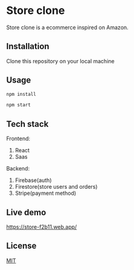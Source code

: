 # Store clone

Store clone is a ecommerce inspired on Amazon.

## Installation

Clone this repository on your local machine 



## Usage

```javascript
npm install

npm start 
```

## Tech stack
Frontend: 

1. React
2. Saas

Backend:

1. Firebase(auth)
2. Firestore(store users and orders)
3. Stripe(payment method) 

## Live demo

https://store-f2b11.web.app/


## License
[MIT](https://choosealicense.com/licenses/mit/)
